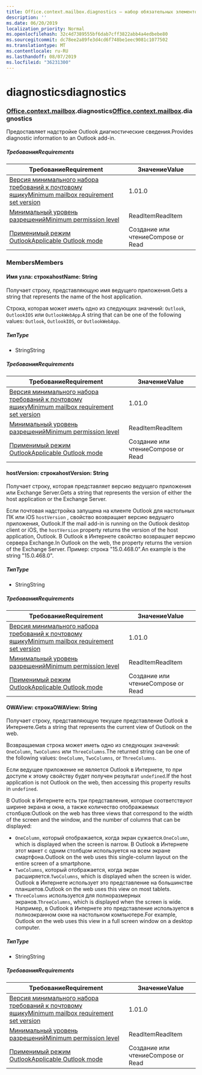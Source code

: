 ```yaml
---
title: Office.context.mailbox.diagnostics — набор обязательных элементов 1.1
description: ''
ms.date: 06/20/2019
localization_priority: Normal
ms.openlocfilehash: 32c4d7389555bf6dab7cff3822abb4a4edbebe80
ms.sourcegitcommit: dc78ee2a89fe3d4cd6f748be1eec9081c1077502
ms.translationtype: MT
ms.contentlocale: ru-RU
ms.lasthandoff: 08/07/2019
ms.locfileid: "36231300"
---
```

# <a name="diagnostics"></a><span data-ttu-id="f348b-102">diagnostics</span><span class="sxs-lookup"><span data-stu-id="f348b-102">diagnostics</span></span>

### <a name="officeofficemdcontextofficecontextmdmailboxofficecontextmailboxmddiagnostics"></a><span data-ttu-id="f348b-103">[Office](Office.md)[.context](Office.context.md)[.mailbox](Office.context.mailbox.md).diagnostics</span><span class="sxs-lookup"><span data-stu-id="f348b-103">[Office](Office.md)[.context](Office.context.md)[.mailbox](Office.context.mailbox.md).diagnostics</span></span>

<span data-ttu-id="f348b-104">Предоставляет надстройке Outlook диагностические сведения.</span><span class="sxs-lookup"><span data-stu-id="f348b-104">Provides diagnostic information to an Outlook add-in.</span></span>

##### <a name="requirements"></a><span data-ttu-id="f348b-105">Требования</span><span class="sxs-lookup"><span data-stu-id="f348b-105">Requirements</span></span>

|<span data-ttu-id="f348b-106">Требование</span><span class="sxs-lookup"><span data-stu-id="f348b-106">Requirement</span></span>| <span data-ttu-id="f348b-107">Значение</span><span class="sxs-lookup"><span data-stu-id="f348b-107">Value</span></span>|
|---|---|
|[<span data-ttu-id="f348b-108">Версия минимального набора требований к почтовому ящику</span><span class="sxs-lookup"><span data-stu-id="f348b-108">Minimum mailbox requirement set version</span></span>](/office/dev/add-ins/reference/requirement-sets/outlook-api-requirement-sets)| <span data-ttu-id="f348b-109">1.0</span><span class="sxs-lookup"><span data-stu-id="f348b-109">1.0</span></span>|
|[<span data-ttu-id="f348b-110">Минимальный уровень разрешений</span><span class="sxs-lookup"><span data-stu-id="f348b-110">Minimum permission level</span></span>](/outlook/add-ins/understanding-outlook-add-in-permissions)| <span data-ttu-id="f348b-111">ReadItem</span><span class="sxs-lookup"><span data-stu-id="f348b-111">ReadItem</span></span>|
|[<span data-ttu-id="f348b-112">Применимый режим Outlook</span><span class="sxs-lookup"><span data-stu-id="f348b-112">Applicable Outlook mode</span></span>](/outlook/add-ins/#extension-points)| <span data-ttu-id="f348b-113">Создание или чтение</span><span class="sxs-lookup"><span data-stu-id="f348b-113">Compose or Read</span></span>|

### <a name="members"></a><span data-ttu-id="f348b-114">Members</span><span class="sxs-lookup"><span data-stu-id="f348b-114">Members</span></span>

#### <a name="hostname-string"></a><span data-ttu-id="f348b-115">Имя узла: строка</span><span class="sxs-lookup"><span data-stu-id="f348b-115">hostName: String</span></span>

<span data-ttu-id="f348b-116">Получает строку, представляющую имя ведущего приложения.</span><span class="sxs-lookup"><span data-stu-id="f348b-116">Gets a string that represents the name of the host application.</span></span>

<span data-ttu-id="f348b-117">Строка, которая может иметь одно из следующих значений: `Outlook`, `OutlookIOS` или `OutlookWebApp`.</span><span class="sxs-lookup"><span data-stu-id="f348b-117">A string that can be one of the following values: `Outlook`, `OutlookIOS`, or `OutlookWebApp`.</span></span>

##### <a name="type"></a><span data-ttu-id="f348b-118">Тип</span><span class="sxs-lookup"><span data-stu-id="f348b-118">Type</span></span>

*   <span data-ttu-id="f348b-119">String</span><span class="sxs-lookup"><span data-stu-id="f348b-119">String</span></span>

##### <a name="requirements"></a><span data-ttu-id="f348b-120">Требования</span><span class="sxs-lookup"><span data-stu-id="f348b-120">Requirements</span></span>

|<span data-ttu-id="f348b-121">Требование</span><span class="sxs-lookup"><span data-stu-id="f348b-121">Requirement</span></span>| <span data-ttu-id="f348b-122">Значение</span><span class="sxs-lookup"><span data-stu-id="f348b-122">Value</span></span>|
|---|---|
|[<span data-ttu-id="f348b-123">Версия минимального набора требований к почтовому ящику</span><span class="sxs-lookup"><span data-stu-id="f348b-123">Minimum mailbox requirement set version</span></span>](/office/dev/add-ins/reference/requirement-sets/outlook-api-requirement-sets)| <span data-ttu-id="f348b-124">1.0</span><span class="sxs-lookup"><span data-stu-id="f348b-124">1.0</span></span>|
|[<span data-ttu-id="f348b-125">Минимальный уровень разрешений</span><span class="sxs-lookup"><span data-stu-id="f348b-125">Minimum permission level</span></span>](/outlook/add-ins/understanding-outlook-add-in-permissions)| <span data-ttu-id="f348b-126">ReadItem</span><span class="sxs-lookup"><span data-stu-id="f348b-126">ReadItem</span></span>|
|[<span data-ttu-id="f348b-127">Применимый режим Outlook</span><span class="sxs-lookup"><span data-stu-id="f348b-127">Applicable Outlook mode</span></span>](/outlook/add-ins/#extension-points)| <span data-ttu-id="f348b-128">Создание или чтение</span><span class="sxs-lookup"><span data-stu-id="f348b-128">Compose or Read</span></span>|

#### <a name="hostversion-string"></a><span data-ttu-id="f348b-129">hostVersion: строка</span><span class="sxs-lookup"><span data-stu-id="f348b-129">hostVersion: String</span></span>

<span data-ttu-id="f348b-130">Получает строку, которая представляет версию ведущего приложения или Exchange Server.</span><span class="sxs-lookup"><span data-stu-id="f348b-130">Gets a string that represents the version of either the host application or the Exchange Server.</span></span>

<span data-ttu-id="f348b-131">Если почтовая надстройка запущена на клиенте Outlook для настольных ПК или iOS `hostVersion` , свойство возвращает версию ведущего приложения, Outlook.</span><span class="sxs-lookup"><span data-stu-id="f348b-131">If the mail add-in is running on the Outlook desktop client or iOS, the `hostVersion` property returns the version of the host application, Outlook.</span></span> <span data-ttu-id="f348b-132">В Outlook в Интернете свойство возвращает версию сервера Exchange.</span><span class="sxs-lookup"><span data-stu-id="f348b-132">In Outlook on the web, the property returns the version of the Exchange Server.</span></span> <span data-ttu-id="f348b-133">Пример: строка "15.0.468.0".</span><span class="sxs-lookup"><span data-stu-id="f348b-133">An example is the string "15.0.468.0".</span></span>

##### <a name="type"></a><span data-ttu-id="f348b-134">Тип</span><span class="sxs-lookup"><span data-stu-id="f348b-134">Type</span></span>

*   <span data-ttu-id="f348b-135">String</span><span class="sxs-lookup"><span data-stu-id="f348b-135">String</span></span>

##### <a name="requirements"></a><span data-ttu-id="f348b-136">Требования</span><span class="sxs-lookup"><span data-stu-id="f348b-136">Requirements</span></span>

|<span data-ttu-id="f348b-137">Требование</span><span class="sxs-lookup"><span data-stu-id="f348b-137">Requirement</span></span>| <span data-ttu-id="f348b-138">Значение</span><span class="sxs-lookup"><span data-stu-id="f348b-138">Value</span></span>|
|---|---|
|[<span data-ttu-id="f348b-139">Версия минимального набора требований к почтовому ящику</span><span class="sxs-lookup"><span data-stu-id="f348b-139">Minimum mailbox requirement set version</span></span>](/office/dev/add-ins/reference/requirement-sets/outlook-api-requirement-sets)| <span data-ttu-id="f348b-140">1.0</span><span class="sxs-lookup"><span data-stu-id="f348b-140">1.0</span></span>|
|[<span data-ttu-id="f348b-141">Минимальный уровень разрешений</span><span class="sxs-lookup"><span data-stu-id="f348b-141">Minimum permission level</span></span>](/outlook/add-ins/understanding-outlook-add-in-permissions)| <span data-ttu-id="f348b-142">ReadItem</span><span class="sxs-lookup"><span data-stu-id="f348b-142">ReadItem</span></span>|
|[<span data-ttu-id="f348b-143">Применимый режим Outlook</span><span class="sxs-lookup"><span data-stu-id="f348b-143">Applicable Outlook mode</span></span>](/outlook/add-ins/#extension-points)| <span data-ttu-id="f348b-144">Создание или чтение</span><span class="sxs-lookup"><span data-stu-id="f348b-144">Compose or Read</span></span>|

#### <a name="owaview-string"></a><span data-ttu-id="f348b-145">OWAView: строка</span><span class="sxs-lookup"><span data-stu-id="f348b-145">OWAView: String</span></span>

<span data-ttu-id="f348b-146">Получает строку, представляющую текущее представление Outlook в Интернете.</span><span class="sxs-lookup"><span data-stu-id="f348b-146">Gets a string that represents the current view of Outlook on the web.</span></span>

<span data-ttu-id="f348b-147">Возвращаемая строка может иметь одно из следующих значений: `OneColumn`, `TwoColumns` или `ThreeColumns`.</span><span class="sxs-lookup"><span data-stu-id="f348b-147">The returned string can be one of the following values: `OneColumn`, `TwoColumns`, or `ThreeColumns`.</span></span>

<span data-ttu-id="f348b-148">Если ведущее приложение не является Outlook в Интернете, то при доступе к этому свойству будет получен результат `undefined`.</span><span class="sxs-lookup"><span data-stu-id="f348b-148">If the host application is not Outlook on the web, then accessing this property results in `undefined`.</span></span>

<span data-ttu-id="f348b-149">В Outlook в Интернете есть три представления, которые соответствуют ширине экрана и окна, а также количество отображаемых столбцов:</span><span class="sxs-lookup"><span data-stu-id="f348b-149">Outlook on the web has three views that correspond to the width of the screen and the window, and the number of columns that can be displayed:</span></span>

*   <span data-ttu-id="f348b-150">`OneColumn`, который отображается, когда экран сужается.</span><span class="sxs-lookup"><span data-stu-id="f348b-150">`OneColumn`, which is displayed when the screen is narrow.</span></span> <span data-ttu-id="f348b-151">В Outlook в Интернете этот макет с одним столбцом используется на всем экране смартфона.</span><span class="sxs-lookup"><span data-stu-id="f348b-151">Outlook on the web uses this single-column layout on the entire screen of a smartphone.</span></span>
*   <span data-ttu-id="f348b-152">`TwoColumns`, который отображается, когда экран расширяется.</span><span class="sxs-lookup"><span data-stu-id="f348b-152">`TwoColumns`, which is displayed when the screen is wider.</span></span> <span data-ttu-id="f348b-153">Outlook в Интернете использует это представление на большинстве планшетов.</span><span class="sxs-lookup"><span data-stu-id="f348b-153">Outlook on the web uses this view on most tablets.</span></span>
*   <span data-ttu-id="f348b-154">`ThreeColumns` используется для полноразмерных экранов.</span><span class="sxs-lookup"><span data-stu-id="f348b-154">`ThreeColumns`, which is displayed when the screen is wide.</span></span> <span data-ttu-id="f348b-155">Например, в Outlook в Интернете это представление используется в полноэкранном окне на настольном компьютере.</span><span class="sxs-lookup"><span data-stu-id="f348b-155">For example, Outlook on the web uses this view in a full screen window on a desktop computer.</span></span>

##### <a name="type"></a><span data-ttu-id="f348b-156">Тип</span><span class="sxs-lookup"><span data-stu-id="f348b-156">Type</span></span>

*   <span data-ttu-id="f348b-157">String</span><span class="sxs-lookup"><span data-stu-id="f348b-157">String</span></span>

##### <a name="requirements"></a><span data-ttu-id="f348b-158">Требования</span><span class="sxs-lookup"><span data-stu-id="f348b-158">Requirements</span></span>

|<span data-ttu-id="f348b-159">Требование</span><span class="sxs-lookup"><span data-stu-id="f348b-159">Requirement</span></span>| <span data-ttu-id="f348b-160">Значение</span><span class="sxs-lookup"><span data-stu-id="f348b-160">Value</span></span>|
|---|---|
|[<span data-ttu-id="f348b-161">Версия минимального набора требований к почтовому ящику</span><span class="sxs-lookup"><span data-stu-id="f348b-161">Minimum mailbox requirement set version</span></span>](/office/dev/add-ins/reference/requirement-sets/outlook-api-requirement-sets)| <span data-ttu-id="f348b-162">1.0</span><span class="sxs-lookup"><span data-stu-id="f348b-162">1.0</span></span>|
|[<span data-ttu-id="f348b-163">Минимальный уровень разрешений</span><span class="sxs-lookup"><span data-stu-id="f348b-163">Minimum permission level</span></span>](/outlook/add-ins/understanding-outlook-add-in-permissions)| <span data-ttu-id="f348b-164">ReadItem</span><span class="sxs-lookup"><span data-stu-id="f348b-164">ReadItem</span></span>|
|[<span data-ttu-id="f348b-165">Применимый режим Outlook</span><span class="sxs-lookup"><span data-stu-id="f348b-165">Applicable Outlook mode</span></span>](/outlook/add-ins/#extension-points)| <span data-ttu-id="f348b-166">Создание или чтение</span><span class="sxs-lookup"><span data-stu-id="f348b-166">Compose or Read</span></span>|
